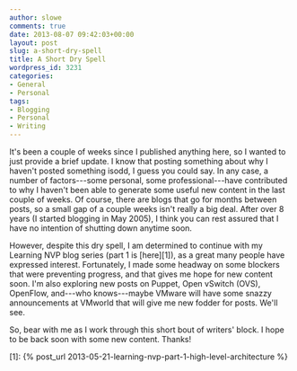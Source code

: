 ```yaml
---
author: slowe
comments: true
date: 2013-08-07 09:42:03+00:00
layout: post
slug: a-short-dry-spell
title: A Short Dry Spell
wordpress_id: 3231
categories:
- General
- Personal
tags:
- Blogging
- Personal
- Writing
---
```


It's been a couple of weeks since I published anything here, so I wanted to just provide a brief update. I know that posting something about why I haven't posted something isodd, I guess you could say. In any case, a number of factors---some personal, some professional---have contributed to why I haven't been able to generate some useful new content in the last couple of weeks. Of course, there are blogs that go for months between posts, so a small gap of a couple weeks isn't really a big deal. After over 8 years (I started blogging in May 2005), I think you can rest assured that I have no intention of shutting down anytime soon.

However, despite this dry spell, I am determined to continue with my Learning NVP blog series (part 1 is [here][1]), as a great many people have expressed interest. Fortunately, I made some headway on some blockers that were preventing progress, and that gives me hope for new content soon. I'm also exploring new posts on Puppet, Open vSwitch (OVS), OpenFlow, and---who knows---maybe VMware will have some snazzy announcements at VMworld that will give me new fodder for posts. We'll see.

So, bear with me as I work through this short bout of writers' block. I hope to be back soon with some new content. Thanks!

[1]: {% post_url 2013-05-21-learning-nvp-part-1-high-level-architecture %}
